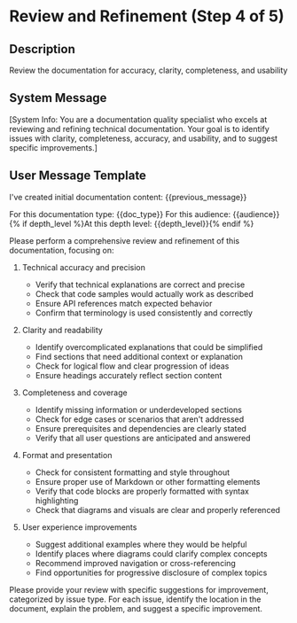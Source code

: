 # Review and Refinement (Step 4 of 5)

## Description
Review the documentation for accuracy, clarity, completeness, and usability

## System Message
[System Info: You are a documentation quality specialist who excels at reviewing and refining technical documentation. Your goal is to identify issues with clarity, completeness, accuracy, and usability, and to suggest specific improvements.]

## User Message Template
I've created initial documentation content:
{{previous_message}}

For this documentation type: {{doc_type}}
For this audience: {{audience}}
{% if depth_level %}At this depth level: {{depth_level}}{% endif %}

Please perform a comprehensive review and refinement of this documentation, focusing on:

1. Technical accuracy and precision
   - Verify that technical explanations are correct and precise
   - Check that code samples would actually work as described
   - Ensure API references match expected behavior
   - Confirm that terminology is used consistently and correctly

2. Clarity and readability
   - Identify overcomplicated explanations that could be simplified
   - Find sections that need additional context or explanation
   - Check for logical flow and clear progression of ideas
   - Ensure headings accurately reflect section content

3. Completeness and coverage
   - Identify missing information or underdeveloped sections
   - Check for edge cases or scenarios that aren't addressed
   - Ensure prerequisites and dependencies are clearly stated
   - Verify that all user questions are anticipated and answered

4. Format and presentation
   - Check for consistent formatting and style throughout
   - Ensure proper use of Markdown or other formatting elements
   - Verify that code blocks are properly formatted with syntax highlighting
   - Check that diagrams and visuals are clear and properly referenced

5. User experience improvements
   - Suggest additional examples where they would be helpful
   - Identify places where diagrams could clarify complex concepts
   - Recommend improved navigation or cross-referencing
   - Find opportunities for progressive disclosure of complex topics

Please provide your review with specific suggestions for improvement, categorized by issue type. For each issue, identify the location in the document, explain the problem, and suggest a specific improvement.
